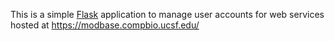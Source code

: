 This is a simple [Flask](http://flask.pocoo.org/) application to manage
user accounts for web services hosted at https://modbase.compbio.ucsf.edu/
